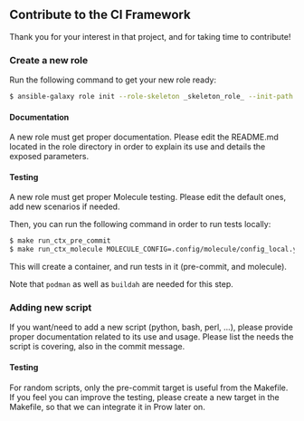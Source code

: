 ## Contribute to the CI Framework

Thank you for your interest in that project, and for taking time to contribute!

### Create a new role
Run the following command to get your new role ready:
```Bash
$ ansible-galaxy role init --role-skeleton _skeleton_role_ --init-path ci_framework/roles ROLENAME
```

#### Documentation
A new role must get proper documentation. Please edit the README.md located in
the role directory in order to explain its use and details the exposed parameters.

#### Testing
A new role must get proper Molecule testing. Please edit the default ones, add
new scenarios if needed.

Then, you can run the following command in order to run tests locally:
```Bash
$ make run_ctx_pre_commit
$ make run_ctx_molecule MOLECULE_CONFIG=.config/molecule/config_local.yml
```

This will create a container, and run tests in it (pre-commit, and molecule).

Note that `podman` as well as `buildah` are needed for this step.

### Adding new script
If you want/need to add a new script (python, bash, perl, ...), please provide
proper documentation related to its use and usage. Please list the needs the
script is covering, also in the commit message.

#### Testing
For random scripts, only the pre-commit target is useful from the Makefile.
If you feel you can improve the testing, please create a new target in the
Makefile, so that we can integrate it in Prow later on.
